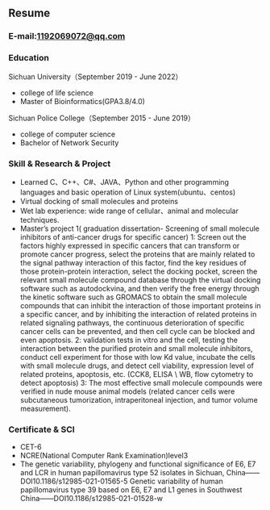    ## Resume
### E-mail:1192069072@qq.com

### Education
Sichuan University（September 2019 - June 2022）
- college of life science
- Master of Bioinformatics(GPA3.8/4.0)

Sichuan Police College（September 2015 - June 2019）
- college of computer science
- Bachelor of Network Security

### Skill & Research & Project
- Learned C、C++、C#、JAVA、Python and other programming languages and basic operation of Linux system(ubuntu、centos)
- Virtual docking of small molecules and proteins
- Wet lab experience: wide range of cellular、animal and molecular techniques.
- Master’s project 1( graduation dissertation- Screening of small molecule inhibitors of anti-cancer drugs for specific cancer)
1: Screen out the factors highly expressed in specific cancers that can transform or promote cancer progress, select the proteins that are mainly related to the signal pathway interaction of this factor, find the key residues of those protein-protein interaction, select the docking pocket, screen the relevant small molecule compound database through the virtual docking software such as autodockvina, and then verify the free energy through the kinetic software such as GROMACS to obtain the small molecule compounds that can inhibit the interaction of those important proteins in a specific cancer, and by inhibiting the interaction of related proteins in related signaling pathways, the continuous deterioration of specific cancer cells can be prevented, and then cell cycle can be blocked and even apoptosis.
2: validation tests in vitro and the cell, testing the interaction between the purified protein and small molecule inhibitors, conduct cell experiment for those with low Kd value, incubate the cells with small molecule drugs, and detect cell viability, expression level of related proteins, apoptosis, etc. (CCK8, ELISA \ WB, flow cytometry to detect apoptosis)
3: The most effective small molecule compounds were verified in nude mouse animal models (related cancer cells were subcutaneous tumorization, intraperitoneal injection, and tumor volume measurement).

### Certificate & SCI
- CET-6
- NCRE(National Computer Rank Examination)level3
- The genetic variability, phylogeny and functional significance of E6, E7 and LCR in human papillomavirus type 52 isolates in Sichuan, China——DOI10.1186/s12985-021-01565-5
Genetic variability of human papillomavirus type 39 based on E6, E7 and L1 genes in Southwest China——DOI10.1186/s12985-021-01528-w
